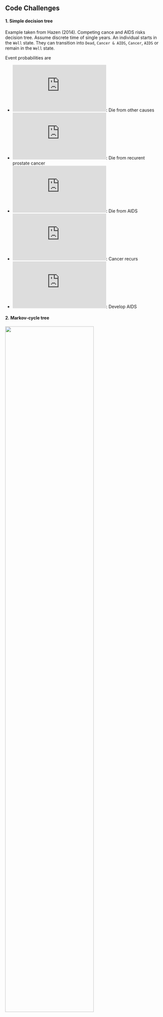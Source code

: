 
<!-- README.md is generated from README.Rmd. Please edit that file -->

## Code Challenges

#### 1\. Simple decision tree

Example taken from Hazen (2014). Competing cance and AIDS risks decision
tree. Assume discrete time of single years. An individual starts in the
`Well` state. They can transition into `Dead`, `Cancer & AIDS`,
`Cancer`, `AIDS` or remain in the `Well` state.

Event probabilities are

  - ![\\delta\_0 = 1.182
    \\times 10^{-3}](https://latex.codecogs.com/png.latex?%5Cdelta_0%20%3D%201.182%20%5Ctimes%2010%5E%7B-3%7D
    "\\delta_0 = 1.182 \\times 10^{-3}"): Die from other causes
  - ![\\delta\_c
    = 0.025](https://latex.codecogs.com/png.latex?%5Cdelta_c%20%3D%200.025
    "\\delta_c = 0.025"): Die from recurent prostate cancer
  - ![\\delta\_a
    = 0.080](https://latex.codecogs.com/png.latex?%5Cdelta_a%20%3D%200.080
    "\\delta_a = 0.080"): Die from AIDS
  - ![\\beta\_c
    = 0.0027](https://latex.codecogs.com/png.latex?%5Cbeta_c%20%3D%200.0027
    "\\beta_c = 0.0027"): Cancer recurs
  - ![\\beta\_a
    = 0.0083](https://latex.codecogs.com/png.latex?%5Cbeta_a%20%3D%200.0083
    "\\beta_a = 0.0083"): Develop AIDS

#### 2\. Markov-cycle tree

<img src="figs/markov_cycle_tree.png" width="75%" />

#### 3\. Discrete-time Markov model

<img src="man/figures/README-unnamed-chunk-2-1.png" width="75%" />

##### Calculate mean QALYs

Calculate cumulative proportion of patient cycles in each state and take
product with health utilities for each respectively.

Define the state utilities
![R(\\cdot)](https://latex.codecogs.com/png.latex?R%28%5Ccdot%29
"R(\\cdot)"):

  - `Well`: 1.0
  - `Cancer`: 0.60
  - `AIDS`: 0.50
  - `Cancer & AIDS`: 0.30
  - `Dead`: 0

#### 4\. One-cycle Markov-cycle tree

We can rearrange the Markov-cycle tree to closer resemble to Markov
model by collapsing the branches into a single cycle and simply
combining the probabilities.

<img src="figs/onecycle_markovcycletree.png" width="65%" />

#### 6\. Roll back Markov-cycle tree

We can calculate the mean QALYs using the markov-cycle tree
representation without calculating the cumulative proportion of time of
patient cycles in each health state. This is done by rolling back using
the recursive equation ([value
iteration](https://en.wikipedia.org/wiki/Markov_decision_process#Value_iteration)):

  
![
V\_n(i) = R(i) + \\sum\_j p\_{ij} V\_{n-1}(j)
](https://latex.codecogs.com/png.latex?%0AV_n%28i%29%20%3D%20R%28i%29%20%2B%20%5Csum_j%20p_%7Bij%7D%20V_%7Bn-1%7D%28j%29%0A
"
V_n(i) = R(i) + \\sum_j p_{ij} V_{n-1}(j)
")  

#### 5\. Roll back stochastic tree

So far we have only considered discrete time. The Markov-cycle tree
representation can be extended to continuous time as a *stochastic
tree*. Probabilities are now replaced by rates. This change is
represented by zigzag lines in the diagrams. This is clearly a more
compact representation.

We can calculate mean QALY in an analogous way to the discrete-time case
by rolling back using the recursive equation:

  
![
V(S) = \\frac{R(i)}{\\sum\_j \\lambda\_j} + \\sum\_j p\_j V(S\_j)
](https://latex.codecogs.com/png.latex?%0AV%28S%29%20%3D%20%5Cfrac%7BR%28i%29%7D%7B%5Csum_j%20%5Clambda_j%7D%20%2B%20%5Csum_j%20p_j%20V%28S_j%29%0A
"
V(S) = \\frac{R(i)}{\\sum_j \\lambda_j} + \\sum_j p_j V(S_j)
")  

<img src="figs/stochastic_tree.png" width="75%" />

  - `Cancer`: ![\\lambda\_c
    = 0.03250](https://latex.codecogs.com/png.latex?%5Clambda_c%20%3D%200.03250
    "\\lambda_c = 0.03250")/year
  - `AIDS`: ![\\lambda\_a
    = 0.10](https://latex.codecogs.com/png.latex?%5Clambda_a%20%3D%200.10
    "\\lambda_a = 0.10")/year
  - `Dead from Cancer`: ![\\mu\_c
    = 0.3081](https://latex.codecogs.com/png.latex?%5Cmu_c%20%3D%200.3081
    "\\mu_c = 0.3081")/year
  - `Dead from AIDS`: ![\\mu\_a
    = 0.9970](https://latex.codecogs.com/png.latex?%5Cmu_a%20%3D%200.9970
    "\\mu_a = 0.9970")/year
  - `Dead other`: ![\\mu\_0
    = 0.014191](https://latex.codecogs.com/png.latex?%5Cmu_0%20%3D%200.014191
    "\\mu_0 = 0.014191")/year

### References

<div id="refs" class="references">

<div id="ref-Hazen2014">

Hazen, Gordon B. 2014. “Stochastic Trees : A New Technique for Temporal
Medical Decision Modeling,” no. August 1992.
<https://doi.org/10.1177/0272989X9201200302>.

</div>

</div>
